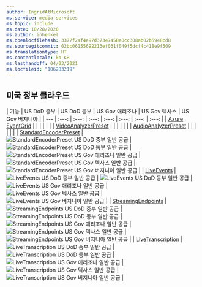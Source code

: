 ```yaml
---
author: IngridAtMicrosoft
ms.service: media-services
ms.topic: include
ms.date: 10/28/2020
ms.author: inhenkel
ms.openlocfilehash: 3377f24f4e97d37347458e0cc308ab02b5948cd8
ms.sourcegitcommit: 02bc06155692213ef031f049f5dcf4c418e9f509
ms.translationtype: HT
ms.contentlocale: ko-KR
ms.lasthandoff: 04/03/2021
ms.locfileid: "106283219"
---
```

<!--Feature availability in region-->

## <a name="us-government-cloud"></a>미국 정부 클라우드

| 기능 |  US DoD 중부 | US DoD 동부 | US Gov 애리조나 | US Gov 텍사스 | US Gov 버지니아 |
| --- | :---: | :---: | :---: | :---: | :---: | :---: | :---: |
| [Azure EventGrid](../monitoring/reacting-to-media-services-events.md) |<!-- US DoD Central -->  | <!-- US DoD East -->  |<!-- US Gov Arizona-->  |<!--US Gov Texas--> |<!-- US Gov Virginia--> |
| [VideoAnalyzerPreset](../analyze-video-audio-files-concept.md) |<!-- US DoD Central -->  | <!-- US DoD East -->  |<!-- US Gov Arizona-->  |<!--US Gov Texas--> |<!-- US Gov Virginia--> |
| [AudioAnalyzerPreset](../analyze-video-audio-files-concept.md) |<!-- US DoD Central -->  | <!-- US DoD East -->  |<!-- US Gov Arizona-->  |<!--US Gov Texas--> |<!-- US Gov Virginia--> |
| [StandardEncoderPreset](../encode-concept.md) | ![StandardEncoderPreset US DoD 중부 일반 공급](../media/azure-clouds-regions/ga.svg) | ![StandardEncoderPreset US DoD 동부 일반 공급](../media/azure-clouds-regions/ga.svg) | ![StandardEncoderPreset US Gov 애리조나 일반 공급](../media/azure-clouds-regions/ga.svg) | ![StandardEncoderPreset US Gov 텍사스 일반 공급](../media/azure-clouds-regions/ga.svg) | ![StandardEncoderPreset US Gov 버지니아 일반 공급](../media/azure-clouds-regions/ga.svg) |
| [LiveEvents](../stream-live-streaming-concept.md) | ![LiveEvents US DoD 중부 일반 공급](../media/azure-clouds-regions/ga.svg) | ![LiveEvents US DoD 동부 일반 공급](../media/azure-clouds-regions/ga.svg) | ![LiveEvents US Gov 애리조나 일반 공급](../media/azure-clouds-regions/ga.svg) | ![LiveEvents US Gov 텍사스 일반 공급](../media/azure-clouds-regions/ga.svg) | ![LiveEvents US Gov 버지니아 일반 공급](../media/azure-clouds-regions/ga.svg) |
| [StreamingEndpoints](../stream-streaming-endpoint-concept.md) | ![StreamingEndpoints US DoD 중부 일반 공급](../media/azure-clouds-regions/ga.svg) | ![StreamingEndpoints US DoD 동부 일반 공급](../media/azure-clouds-regions/ga.svg) | ![StreamingEndpoints US Gov 애리조나 일반 공급](../media/azure-clouds-regions/ga.svg) | ![StreamingEndpoints US Gov 텍사스 일반 공급](../media/azure-clouds-regions/ga.svg) | ![StreamingEndpoints US Gov 버지니아 일반 공급](../media/azure-clouds-regions/ga.svg) | 
| [LiveTranscription](../live-event-live-transcription-how-to.md) | ![LiveTranscription US DoD 중부 일반 공급](../media/azure-clouds-regions/ga.svg) | ![LiveTranscription US DoD 동부 일반 공급](../media/azure-clouds-regions/ga.svg) | ![LiveTranscription US Gov 애리조나 일반 공급](../media/azure-clouds-regions/ga.svg) | ![LiveTranscription US Gov 텍사스 일반 공급](../media/azure-clouds-regions/ga.svg) | ![LiveTranscription US Gov 버지니아 일반 공급](../media/azure-clouds-regions/ga.svg) |
